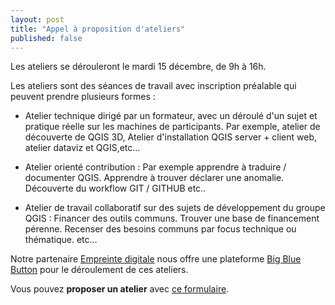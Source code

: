 ```yaml
---
layout: post
title: "Appel à proposition d'ateliers"
published: false
---
```


Les ateliers se dérouleront le mardi 15 décembre, de 9h à 16h. 

Les ateliers sont des séances de travail avec inscription préalable qui peuvent prendre plusieurs formes :

- Atelier technique dirigé par un formateur, avec un déroulé d'un sujet et pratique réelle sur les machines de participants. Par exemple, atelier de découverte de QGIS 3D, Atelier d'installation QGIS server + client web, atelier dataviz et QGIS,etc...

- Atelier orienté contribution : Par exemple apprendre à traduire / documenter QGIS. Apprendre à trouver déclarer une anomalie. Découverte du workflow GIT / GITHUB etc..

- Atelier de travail collaboratif sur des sujets de développement du groupe QGIS : Financer des outils communs. Trouver une base de financement pérenne. Recenser des besoins communs par focus technique ou thématique. etc...

Notre partenaire [Empreinte digitale](https://empreintedigitale.fr) nous offre une plateforme [Big Blue Button](https://bigbluebutton.org/) pour le déroulement de ces ateliers. 

Vous pouvez **proposer un atelier** avec [ce formulaire](https://framaforms.org/proposition-datelier-qgis-fr-15-decembre-2020-1605876385). 
